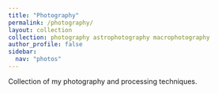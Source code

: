 ```yaml
---
title: "Photography"
permalink: /photography/
layout: collection
collection: photography astrophotography macrophotography
author_profile: false
sidebar:
  nav: "photos"
---
```


Collection of my photography and processing techniques.
